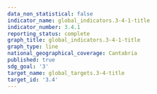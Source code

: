 ```yaml
---
data_non_statistical: false
indicator_name: global_indicators.3-4-1-title
indicator_number: 3.4.1
reporting_status: complete
graph_title: global_indicators.3-4-1-title
graph_type: line
national_geographical_coverage: Cantabria
published: true
sdg_goal: '3'
target_name: global_targets.3-4-title
target_id: '3.4'
---
```

